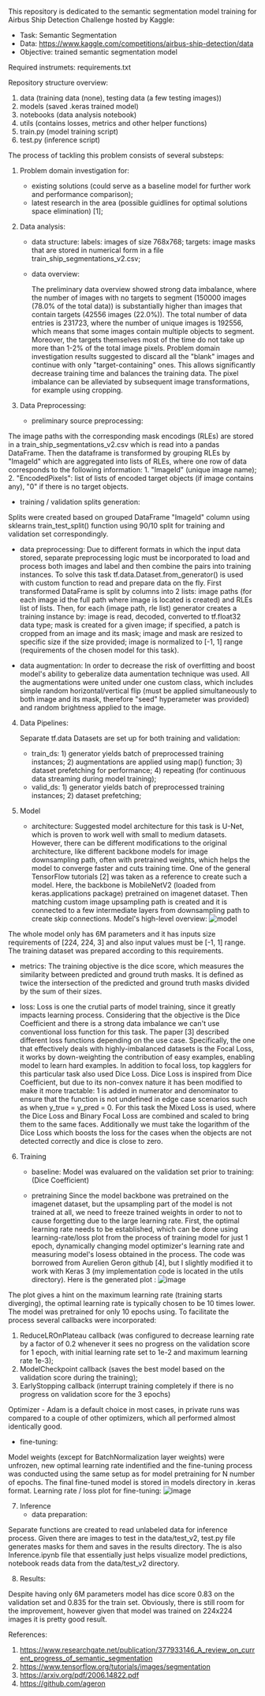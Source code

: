 This repository is dedicated to the semantic segmentation model training for Airbus Ship Detection Challenge hosted by Kaggle:
- Task: Semantic Segmentation
- Data: https://www.kaggle.com/competitions/airbus-ship-detection/data
- Objective: trained semantic segmentation model


Required instrumets: requirements.txt

Repository structure overview:
1. data (training data (none), testing data (a few testing images))
2. models (saved .keras trained model)
3. notebooks (data analysis notebook)
4. utils (contains losses, metrics and other helper functions)
5. train.py (model training script)
6. test.py (inference script)


The process of tackling this problem consists of several substeps:

1. Problem domain investigation for:
   - existing solutions (could serve as a baseline model for further work and performance comparison);
   - latest research in the area (possible guidlines for optimal solutions space elimination) [1];


2. Data analysis:
   - data structure:
     labels: images of size 768x768;
     targets: image masks that are stored in numerical form in a file train_ship_segmentations_v2.csv; 
   - data overview:

     The preliminary data overview showed strong data imbalance, where the number of images with no targets to segment (150000 images (78.0% of the total data)) is substantially higher than images that contain targets (42556 images (22.0%)). The total number of data entries is 231723, where the number of unique images is 192556, which means that some images contain multiple objects to segment. Moreover, the targets themselves most of the time do not take up more than 1-2% of the total image pixels. Problem domain investigation results suggested to discard all the "blank" images and continue with only "target-containing" ones. This allows significantly decrease training time and balances the training data. The pixel imbalance can be alleviated by subsequent image transformations, for example using cropping.


3. Data Preprocessing:
   - preliminary source preprocessing:

The image paths with the corresponding mask encodings (RLEs) are stored in a train_ship_segmentations_v2.csv which is read into a pandas DataFrame. Then the dataframe is transformed by grouping RLEs by "ImageId" which are aggregated into lists of RLEs, where one row of data corresponds to the following information:
        1. "ImageId" (unique image name);
        2. "EncodedPixels": list of lists of encoded target objects (if image contains any), "0" if there is no target objects.
        
   - training / validation splits generation:

Splits were created based on grouped DataFrame "ImageId" column using sklearns train_test_split() function using 90/10 split for training and validation set correspondingly.
  
   - data preprocessing:
Due to different formats in which the input data stored, separate preprocessing logic must be incorporated to load and process both images and label and then combine the pairs into training instances. To solve this task tf.data.Dataset.from_generator() is used with custom function to read and prepare data on the fly. First transformed DataFrame is split by columns into 2 lists: image paths (for each image id the full path where image is located is created) and RLEs list of lists. Then, for each (image path, rle list) generator creates a training instance by: image is read, decoded, converted to tf.float32 data type; mask is created for a given image; if specified, a patch is cropped from an image and its mask; image and mask are resized to specific size if the size provided; image is normalized to [-1, 1] range (requirements of the chosen model for this task).
     
   - data augmentation:
In order to decrease the risk of overfitting and boost model's ability to geberalize data aumentation technique was used. All the augmentations were united under one custom class, which includes simple random horizontal/vertical flip (must be applied simultaneously to both image and its mask, therefore "seed" hyperameter was provided) and random brightness applied to the image.
     

4. Data Pipelines:

   Separate tf.data Datasets are set up for both training and validation:
    - train_ds: 1) generator yields batch of preprocessed training instances; 2) augmentations are applied using map() function; 3) dataset prefetching for performance; 4) repeating (for continuous data streaming during model training);
    - valid_ds: 1) generator yields batch of preprocessed training instances; 2) dataset prefetching;

5. Model
   - architecture:
Suggested model architecture for this task is U-Net, which is proven to work well with small to medium datasets. However, there can be different modifications to the original architecture, like different backbone models for image downsampling path, often with pretrained weights, which helps the model to converge faster and cuts training time. One of the general TensorFlow tutorials [2] was taken as a reference to create such a model. Here, the backbone is MobileNetV2 (loaded from keras.applications package) pretrained on imagenet dataset. Then matching custom image upsampling path is created and it is connected to a few intermediate layers from downsampling path to create skip connections. Model's high-level overview:
     ![model](https://github.com/OMarchevska/airbus_ship_detection_challenge/assets/84033554/b0aa7f3f-8afd-4d33-b540-1e796946c46e)

The whole model only has 6M parameters and it has inputs size requirements of [224, 224, 3] and also input values must be [-1, 1] range. The training dataset was prepared according to this requirements.

   - metrics:
     The training objective is the dice score, which measures the similarity between predicted and ground truth masks. It is defined as twice the intersection of the predicted and ground truth masks divided by the sum of their sizes.
       
   - loss:
   Loss is one the crutial parts of model training, since it greatly impacts learning process. Considering that the objective is the Dice Coefficient and there is a strong data imbalance we can't use conventional loss function for this task. The paper [3] described different loss functions depending on the use case. Specifically, the one that effectively deals with highly-imbalanced datasets is the Focal Loss, it works by down-weighting the contribution of easy examples, enabling model to learn hard examples. In addition to focal loss, top kagglers for this particular task also used Dice Loss. Dice Loss is inspired from Dice Coefficient, but due to its non-convex nature it has been modified to make it more tractable: 1 is added in numerator and denominator to ensure that the function is not undefined in edge case scenarios such as when y_true = y_pred = 0.
For this task the Mixed Loss is used, where the Dice Loss and Binary Focal Loss are combined and scaled to bring them to the same faces. Additionally we must take the logarithm of the Dice Loss which boosts the loss for the cases when the objects are not detected correctly and dice is close to zero. 


6. Training
   - baseline:
     Model was evaluared on the validation set prior to training:      (Dice Coefficient)
     
   - pretraining
     Since the model backbone was pretrained on the imagenet dataset, but the upsampling part of the model is not trained at all, we need to freeze trained weights in order to not to cause forgetting due to the large learning rate. First, the optimal learning rate needs to be established, which can be done using learning-rate/loss plot from the process of training model for just 1 epoch, dynamically changing model optimizer's learning rate and measuring model's losess obtained in the process. The code was borrowed  from Aurelien Geron github [4], but I slightly modified it to work with Keras 3 (my implementation code is located in the utils directory). Here is the generated plot :
     ![image](https://github.com/OMarchevska/airbus_ship_detection_challenge/assets/84033554/0cc19dcd-8c20-4c5d-a865-9d097f62ac2e)

The plot gives a hint on the maximum learning rate (training starts diverging), the optimal learning rate is typically chosen to be 10 times lower. The model was pretrained for only 10 epochs using. To facilitate the process several callbacks were incorporated:
   1. ReduceLROnPlateau callback (was configured to decrease learning rate by a factor of 0.2 whenever it sees no progress on the validation score for 1 epoch, with initial learning rate set to 1e-2 and maximum learning rate 1e-3);
   2. ModelCheckpoint callback (saves the best model based on the validation score during the training);
   3. EarlyStopping callback (interrupt training completely if there is no progress on validation score for the 3 epochs)

Optimizer - Adam is a default choice in most cases, in private runs was compared to a couple of other optimizers, which all performed almost identically good.

   - fine-tuning:

Model weights (except for BatchNormalization layer weights) were unfrozen, new optimal learning rate indentified and the fine-tuning process was conducted using the same setup as for model pretraining for N number of epochs. The final fine-tuned model is stored in models directory in .keras format.
     Learning rate / loss plot for fine-tuning:
     ![image](https://github.com/OMarchevska/airbus_ship_detection_challenge/assets/84033554/d9b14f6e-d7ca-434d-a45b-f8d01b62a2fb)


7. Inference
   - data preparation:

Separate functions are created to read unlabeled data for inference process. Given there are images to test in the data/test_v2, test.py file generates masks for them and saves in the results directory. The is also Inference.ipynb file that essentially just helps visualize model predictions, notebook reads data from the data/test_v2 directory.


8. Results:

Despite having only 6M parameters model has dice score 0.83 on the validation set and 0.835 for the train set. Obviously, there is still room for the improvement, however given that model was trained on 224x224 images it is pretty good result.  







References:
1. https://www.researchgate.net/publication/377933146_A_review_on_current_progress_of_semantic_segmentation
2. https://www.tensorflow.org/tutorials/images/segmentation
3. https://arxiv.org/pdf/2006.14822.pdf
4. https://github.com/ageron
